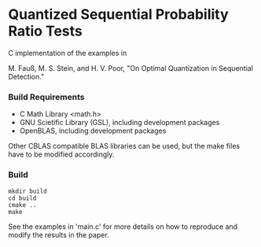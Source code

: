 # Quantized Sequential Probability Ratio Tests

C implementation of the examples in 

M. Fauß, M. S. Stein, and H. V. Poor, "On Optimal Quantization in Sequential Detection."

### Build Requirements
- C Math Library \<math.h\>
- GNU Scietific Library (GSL), including development packages
- OpenBLAS, including development packages

Other CBLAS compatible BLAS libraries can be used, but the make files have to be modified accordingly. 

### Build
```
mkdir build
cd build
cmake ..
make
```

See the examples in 'main.c' for more details on how to reproduce and modify the results in the paper.

